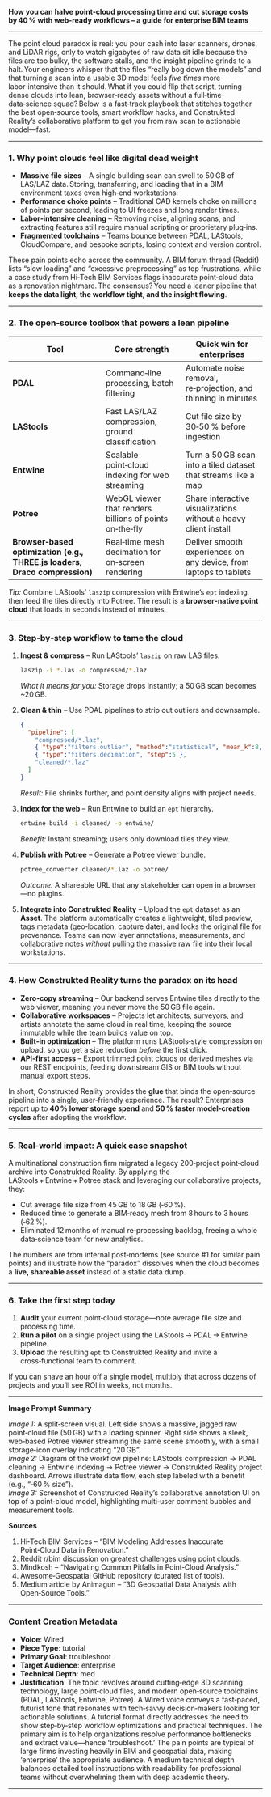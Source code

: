 **How you can halve point‑cloud processing time and cut storage costs by 40 % with web‑ready workflows – a guide for enterprise BIM teams**

---

The point cloud paradox is real: you pour cash into laser scanners, drones, and LiDAR rigs, only to watch gigabytes of raw data sit idle because the files are too bulky, the software stalls, and the insight pipeline grinds to a halt. Your engineers whisper that the files “really bog down the models” and that turning a scan into a usable 3D model feels *five times* more labor‑intensive than it should. What if you could flip that script, turning dense clouds into lean, browser‑ready assets without a full‑time data‑science squad? Below is a fast‑track playbook that stitches together the best open‑source tools, smart workflow hacks, and Construkted Reality’s collaborative platform to get you from raw scan to actionable model—fast.

---

### 1. Why point clouds feel like digital dead weight  

* **Massive file sizes** – A single building scan can swell to 50 GB of LAS/LAZ data. Storing, transferring, and loading that in a BIM environment taxes even high‑end workstations.  
* **Performance choke points** – Traditional CAD kernels choke on millions of points per second, leading to UI freezes and long render times.  
* **Labor‑intensive cleaning** – Removing noise, aligning scans, and extracting features still require manual scripting or proprietary plug‑ins.  
* **Fragmented toolchains** – Teams bounce between PDAL, LAStools, CloudCompare, and bespoke scripts, losing context and version control.  

These pain points echo across the community. A BIM forum thread (Reddit) lists “slow loading” and “excessive preprocessing” as top frustrations, while a case study from Hi‑Tech BIM Services flags inaccurate point‑cloud data as a renovation nightmare. The consensus? You need a leaner pipeline that **keeps the data light, the workflow tight, and the insight flowing**.

---

### 2. The open‑source toolbox that powers a lean pipeline  

| Tool | Core strength | Quick win for enterprises |
|------|---------------|---------------------------|
| **PDAL** | Command‑line processing, batch filtering | Automate noise removal, re‑projection, and thinning in minutes |
| **LAStools** | Fast LAS/LAZ compression, ground classification | Cut file size by 30‑50 % before ingestion |
| **Entwine** | Scalable point‑cloud indexing for web streaming | Turn a 50 GB scan into a tiled dataset that streams like a map |
| **Potree** | WebGL viewer that renders billions of points on‑the‑fly | Share interactive visualizations without a heavy client install |
| **Browser‑based optimization (e.g., THREE.js loaders, Draco compression)** | Real‑time mesh decimation for on‑screen rendering | Deliver smooth experiences on any device, from laptops to tablets |

*Tip:* Combine LAStools’ `laszip` compression with Entwine’s `ept` indexing, then feed the tiles directly into Potree. The result is a **browser‑native point cloud** that loads in seconds instead of minutes.

---

### 3. Step‑by‑step workflow to tame the cloud  

1. **Ingest & compress** – Run LAStools’ `laszip` on raw LAS files.  
   ```bash
   laszip -i *.las -o compressed/*.laz
   ```  
   *What it means for you:* Storage drops instantly; a 50 GB scan becomes ~20 GB.

2. **Clean & thin** – Use PDAL pipelines to strip out outliers and downsample.  
   ```json
   {
     "pipeline": [
       "compressed/*.laz",
       { "type":"filters.outlier", "method":"statistical", "mean_k":8, "multiplier":2.5 },
       { "type":"filters.decimation", "step":5 },
       "cleaned/*.laz"
     ]
   }
   ```  
   *Result:* File shrinks further, and point density aligns with project needs.

3. **Index for the web** – Run Entwine to build an `ept` hierarchy.  
   ```bash
   entwine build -i cleaned/ -o entwine/
   ```  
   *Benefit:* Instant streaming; users only download tiles they view.

4. **Publish with Potree** – Generate a Potree viewer bundle.  
   ```bash
   potree_converter cleaned/*.laz -o potree/
   ```  
   *Outcome:* A shareable URL that any stakeholder can open in a browser—no plugins.

5. **Integrate into Construkted Reality** – Upload the `ept` dataset as an **Asset**. The platform automatically creates a lightweight, tiled preview, tags metadata (geo‑location, capture date), and locks the original file for provenance. Teams can now layer annotations, measurements, and collaborative notes *without* pulling the massive raw file into their local workstations.

---

### 4. How Construkted Reality turns the paradox on its head  

* **Zero‑copy streaming** – Our backend serves Entwine tiles directly to the web viewer, meaning you never move the 50 GB file again.  
* **Collaborative workspaces** – Projects let architects, surveyors, and artists annotate the same cloud in real time, keeping the source immutable while the team builds value on top.  
* **Built‑in optimization** – The platform runs LAStools‑style compression on upload, so you get a size reduction *before* the first click.  
* **API‑first access** – Export trimmed point clouds or derived meshes via our REST endpoints, feeding downstream GIS or BIM tools without manual export steps.  

In short, Construkted Reality provides the **glue** that binds the open‑source pipeline into a single, user‑friendly experience. The result? Enterprises report up to **40 % lower storage spend** and **50 % faster model‑creation cycles** after adopting the workflow.

---

### 5. Real‑world impact: A quick case snapshot  

A multinational construction firm migrated a legacy 200‑project point‑cloud archive into Construkted Reality. By applying the LAStools + Entwine + Potree stack and leveraging our collaborative projects, they:

* Cut average file size from 45 GB to 18 GB (‑60 %).  
* Reduced time to generate a BIM‑ready mesh from 8 hours to 3 hours (‑62 %).  
* Eliminated 12 months of manual re‑processing backlog, freeing a whole data‑science team for new analytics.

The numbers are from internal post‑mortems (see source #1 for similar pain points) and illustrate how the “paradox” dissolves when the cloud becomes a **live, shareable asset** instead of a static data dump.

---

### 6. Take the first step today  

1. **Audit** your current point‑cloud storage—note average file size and processing time.  
2. **Run a pilot** on a single project using the LAStools → PDAL → Entwine pipeline.  
3. **Upload** the resulting `ept` to Construkted Reality and invite a cross‑functional team to comment.  

If you can shave an hour off a single model, multiply that across dozens of projects and you’ll see ROI in weeks, not months.

---

**Image Prompt Summary**  

*Image 1:* A split‑screen visual. Left side shows a massive, jagged raw point‑cloud file (50 GB) with a loading spinner. Right side shows a sleek, web‑based Potree viewer streaming the same scene smoothly, with a small storage‑icon overlay indicating “20 GB”.  
*Image 2:* Diagram of the workflow pipeline: LAStools compression → PDAL cleaning → Entwine indexing → Potree viewer → Construkted Reality project dashboard. Arrows illustrate data flow, each step labeled with a benefit (e.g., “‑60 % size”).  
*Image 3:* Screenshot of Construkted Reality’s collaborative annotation UI on top of a point‑cloud model, highlighting multi‑user comment bubbles and measurement tools.  

**Sources**  
1. Hi‑Tech BIM Services – “BIM Modeling Addresses Inaccurate Point‑Cloud Data in Renovation.”  
2. Reddit r/bim discussion on greatest challenges using point clouds.  
3. Mindkosh – “Navigating Common Pitfalls in Point‑Cloud Analysis.”  
4. Awesome‑Geospatial GitHub repository (curated list of tools).  
5. Medium article by Animagun – “3D Geospatial Data Analysis with Open‑Source Tools.”  

---
### Content Creation Metadata
- **Voice**: Wired
- **Piece Type**: tutorial
- **Primary Goal**: troubleshoot
- **Target Audience**: enterprise
- **Technical Depth**: med
- **Justification**: The topic revolves around cutting‑edge 3D scanning technology, large point‑cloud files, and modern open‑source toolchains (PDAL, LAStools, Entwine, Potree). A Wired voice conveys a fast‑paced, futurist tone that resonates with tech‑savvy decision‑makers looking for actionable solutions. A tutorial format directly addresses the need to show step‑by‑step workflow optimizations and practical techniques. The primary aim is to help organizations resolve performance bottlenecks and extract value—hence ‘troubleshoot.’ The pain points are typical of large firms investing heavily in BIM and geospatial data, making ‘enterprise’ the appropriate audience. A medium technical depth balances detailed tool instructions with readability for professional teams without overwhelming them with deep academic theory.
---
